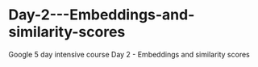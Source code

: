 # Day-2---Embeddings-and-similarity-scores
Google 5 day intensive course Day 2 - Embeddings and similarity scores
